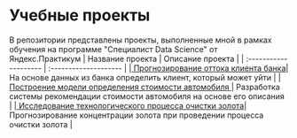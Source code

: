 # Учебные проекты

В репозитории представлены проекты, выполненные мной в рамках обучения на программе "Специалист Data Science"  от Яндекс.Практикум
| Название проекта      | Описание проекта      |
| :-------------------- | :-------------------- |
|[ Прогнозирование оттока клиента банка](https://github.com/Nuradilov-Ruslan/educational-projects/tree/main/Customer-outflow)| На основе данных из банка определить клиент, который может уйти |
|[ Построение модели определения стоимости автомобиля ](https://github.com/Nuradilov-Ruslan/educational-projects/tree/main/Definition-prices)| Разработка системы рекомендации стоимости автомобиля на основе его описания |
|[ Исследование технологического процесса очистки золота](https://github.com/Nuradilov-Ruslan/educational-projects/tree/main/Gold-recovery)| Прогнозирование концентрации золота при проведении процесса очистки золота |

